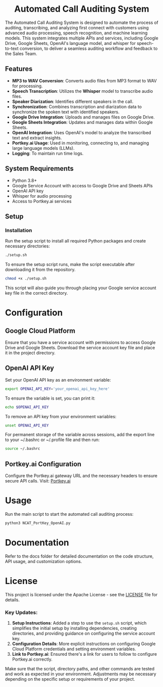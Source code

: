 <h1 align="center">Automated Call Auditing System</h1>

<p align="justified">The Automated Call Auditing System is designed to automate the process of auditing, transcribing, and analyzing first connect with customers using advanced audio processing, speech recognition, and machine learning models. This system integrates multiple APIs and services, including Google Drive, Google Sheets, OpenAI's language model, and whisper for speech-to-text conversion, to deliver a seamless auditing workflow and feedback to the Sales Team.</p>

## Features

- **MP3 to WAV Conversion**: Converts audio files from MP3 format to WAV for processing.
- **Speech Transcription**: Utilizes the **Whisper** model to transcribe audio files.
- **Speaker Diarization**: Identifies different speakers in the call.
- **Synchronization**: Combines transcription and diarization data to synchronize the spoken text with identified speakers.
- **Google Drive Integration**: Uploads and manages files on Google Drive.
- **Google Sheets Integration**: Updates and manages data within Google Sheets.
- **OpenAI Integration**: Uses OpenAI's model to analyze the transcribed text and extract insights.
- **Portkey.ai Usage**: Used in monitoring, connecting to, and managing large language models (LLMs).
- **Logging**: To maintain run time logs.

## System Requirements

- Python 3.8+
- Google Service Account with access to Google Drive and Sheets APIs
- OpenAI API key
- Whisper for audio processing
- Access to Portkey.ai services

## Setup
### Installation

Run the setup script to install all required Python packages and create necessary directories:

```bash
./setup.sh
```

To ensure the setup script runs, make the script executable after downloading it from the repository.

```bash
chmod +x ./setup.sh
```
This script will also guide you through placing your Google service account key file in the correct directory.

# Configuration

## Google Cloud Platform

Ensure that you have a service account with permissions to access Google Drive and Google Sheets. Download the service account key file and place it in the project directory.

## OpenAI API Key

Set your OpenAI API key as an environment variable:

```bash
export OPENAI_API_KEY='your_openai_api_key_here'
```

To ensure the variable is set, you can print it:

```bash
echo $OPENAI_API_KEY
```

To remove an API key from your environment variables:

```bash
unset OPENAI_API_KEY
```

For permanent storage of the variable across sessions, add the export line to your ~/.bashrc or ~/.profile file and then run:

```bash
source ~/.bashrc
```

## Portkey.ai Configuration

Configure the Portkey.ai gateway URL and the necessary headers to ensure secure API calls.
Visit: [Portkey.ai](https://portkey.ai/)

# Usage

Run the main script to start the automated call auditing process:
```bash
python3 NCAT_PortKey_OpenAI.py
```

# Documentation

Refer to the docs folder for detailed documentation on the code structure, API usage, and customization options.

#  License

This project is licensed under the Apache License - see the [LICENSE](LICENSE.md) file for details.

### Key Updates:

1. **Setup Instructions**: Added a step to use the `setup.sh` script, which simplifies the initial setup by installing dependencies, creating directories, and providing guidance on configuring the service account key.
2. **Configuration Details**: More explicit instructions on configuring Google Cloud Platform credentials and setting environment variables.
3. **Link to Portkey.ai**: Ensured there's a link for users to follow to configure Portkey.ai correctly.

Make sure that the script, directory paths, and other commands are tested and work as expected in your environment. Adjustments may be necessary depending on the specific setup or requirements of your project.

